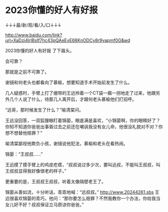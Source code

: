 # 2023你懂的好人有好报

↓↓↓最/新/观/看/入/口↓↓↓

http://www.baidu.com/link?url=XaDzi4lrlBsIf7hc43pQAeEvE68KnODCy8r9yapmf0G&wd

2023你懂的好人有好报
了下眉头。

会可靠？

那就是之前不可靠了。

谢镜和何老头也都看向了慕榆，想要知道手术开始前发生了什么。

几人疑惑时，手臂上打了绷带的王远拎着一个CT袋一瘸一拐地走了过来，他跟另外几个人说了什么，待那几人离开后，才跟何老头慕榆他们打招呼。

“远哥，那时候发生了什么？”喻清棠问。

王远没回答，一双狐狸眼盯着锦晏，眼底满是喜欢，“小锦晏啊，你的眼睛好了？你知不知道你爸爸出事昏过去之前还在嘲讽我没有女儿命，他很没礼貌对不对？你想不想替他赔罪？”

喻清棠鄙视他欺负小孩，谢镜说他犯法，慕榆和老头在看热闹。

锦晏：“王叔叔……”

王远摸了摸手臂上的鸡皮疙瘩，“叔叔说过多少次，要叫远叔，不能叫王叔叔，叫王叔叔显得我好像很老的样子。”

更重要的是，王叔叔王叔叔，听着太像隔壁老王了。

锦晏从善如流，十分听话，乖乖地喊：“远叔叔。”
http://www.20244261.sbs
王远很喜欢锦晏的乖巧，他问：“那你要怎么赔罪？不然我教你一个办法，你给我当女儿好不好？叔叔保证立马原谅你爸爸。”

